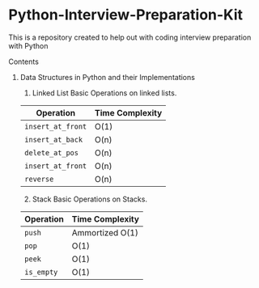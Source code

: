 # Python-Interview-Preparation-Kit
This is a repository created to help out with coding interview preparation with Python

Contents

1. Data Structures in Python and their Implementations
      1. Linked List
        Basic Operations on linked lists.
    
    
      | Operation | Time Complexity |
      | --- | --- |
      | `insert_at_front` | O(1) |
      | `insert_at_back` | O(n) |
      | `delete_at_pos` | O(n) |
      | `insert_at_front` | O(n) |
      | `reverse` | O(n) |
      2. Stack
       Basic Operations on Stacks.
    
    
      | Operation | Time Complexity |
      | --- | --- |
      | `push` | Ammortized O(1) |
      | `pop` | O(1) |
      | `peek` | O(1) |
      | `is_empty` | O(1) |
      
     
